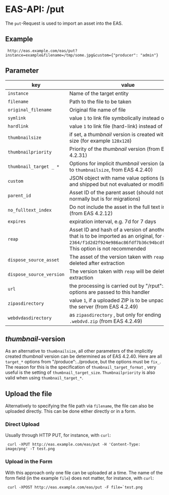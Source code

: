 #  EAS-API: /put

The `put`-Request is used to import an asset into the EAS.

##  Example

~~~
 http://eas.example.com/eas/put?instance=example&filename=/tmp/some.jpg&custom={"producer": "admin"}
~~~


##  Parameter


|key|value|
|---|---|
| `instance`| Name of the target entity |
| `filename`| Path to the file to be taken |
| `original_filename`| Original file name of file |
| `symlink`| value `1` to link file symbolically instead of copy |
| `hardlink`| value `1` to link file (hard-link) instead of copy |
| `thumbnailsize`| if set, a *thumbnail* version is created with this size (for example `128x128`) |
| `thumbnailpriority`| Priority of the *thumbnail* version (from EAS 4.2.31) |
| `thumbnail_target _ *`| Options for implicit *thumbnail* version (alternative to `thumbnailsize`, from EAS 4.2.40) |
| `custom`| JSON object with name value options (stored and shipped but not evaluated or modified) |
| `parent_id`| Asset ID of the parent asset (should not be used normally but is for migrations) |
| `no_fulltext_index`| Do not include the asset in the full text index (from EAS 4.2.12) |
| `expires`| expiration interval, e.g. 7d for 7 days |
| `reap`| Asset ID and hash of a version of another asset that is to be imported as an original, for example `2364/f1d2d2f924e986ac86fdf7b36c94bcdf32beec15`. This option is not recommended |
| `dispose_source_asset`| The asset of the version taken with `reap` will be deleted after extraction |
| `dispose_source_version`| The version taken with `reap` will be deleted after extraction |
| `url`| the processing is carried out by "/rput":../rput, all options are passed to this handler |
| `zipasdirectory`| value `1`, if a uploaded ZIP is to be unpacked on the server (from EAS 4.2.49) |
| `webdvdasdirectory`| as `zipasdirectory` , but only for ending `.webdvd.zip` (from EAS 4.2.49) |

##  *thumbnail*-version

As an alternative to `thumbnailsize`, all other parameters of the implicitly created *thumbnail* version can be determined as of EAS 4.2.40. Here are all `target_*` options from "/produce":../produce, but the options must be `fix_`. The reason for this is the specification of `thumbnail_target_format` , very useful is the setting of `thumbnail_target_size`. `Thumbnailpriority` is also valid when using `thumbnail_target_*`.

## Upload the file

Alternatively to specifying the file path via `filename`, the file can also be uploaded directly. This can be done either directly or in a form.

### Direct Upload

Usually through HTTP PUT, for instance, with `curl`:

~~~
 curl -XPUT http://eas.example.com/eas/put -H 'Content-Type: image/png' -T test.png
~~~

### Upload in the Form

With this approach only one file can be uploaded at a time. The name of the form field (in the example `file`) does not matter, for instance, with `curl`:

~~~
 curl -XPOST http://eas.example.com/eas/put -F file=`test.png
~~~

